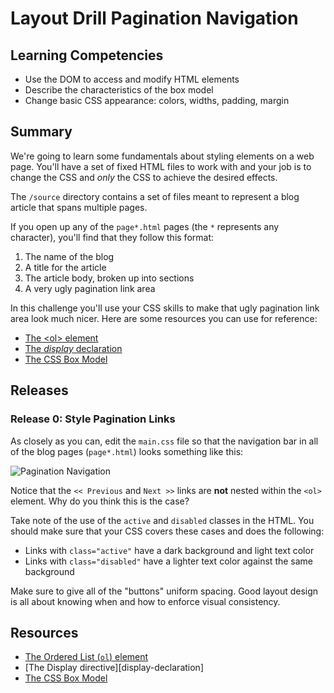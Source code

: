 # Layout Drill Pagination Navigation

## Learning Competencies

* Use the DOM to access and modify HTML elements
* Describe the characteristics of the box model
* Change basic CSS appearance: colors, widths, padding, margin

## Summary

We're going to learn some fundamentals about styling elements on a web page.
You'll have a set of fixed HTML files to work with and your job is to change
the CSS and *only* the CSS to achieve the desired effects.

The `/source` directory contains a set of files meant to represent a blog article that spans multiple pages.

If you open up any of the `page*.html` pages (the `*` represents any
character), you'll find that they follow this format:

1. The name of the blog
2. A title for the article
3. The article body, broken up into sections
4. A very ugly pagination link area

In this challenge you'll use your CSS skills to make that ugly pagination link
area look much nicer.  Here are some resources you can use for reference:

* [The &lt;ol&gt; element][ol-element]
* [The *display* declaration][display-delcaration]
* [The CSS Box Model][box-model]

## Releases

### Release 0: Style Pagination Links

As closely as you can, edit the `main.css` file so that the navigation bar in
all of the blog pages (`page*.html`) looks something like this:

![Pagination Navigation](http://f.cl.ly/items/1k3j430y1U032m0v2I1z/pagination_navigation.png)

Notice that the `<< Previous` and `Next >>` links are **not** nested within the
`<ol>` element.  Why do you think this is the case?

Take note of the use of the `active` and `disabled` classes in the HTML.  You
should make sure that your CSS covers these cases and does the following:

- Links with `class="active"` have a dark background and light text color
- Links with `class="disabled"` have a lighter text color against the same background

Make sure to give all of the "buttons" uniform spacing.  Good layout design is
all about knowing when and how to enforce visual consistency.

## Resources

* [The Ordered List (`ol`) element][ol-element]
* [The Display directive][display-declaration]
* [The CSS Box Model][box-model]

[ol-element]: https://developer.mozilla.org/en-US/docs/HTML/Element/ol
[display-delcaration]: http://www.quirksmode.org/css/display.html
[box-model]: http://css-tricks.com/the-css-box-model/
